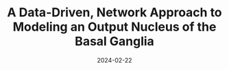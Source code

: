 ---
title: "A Data-Driven, Network Approach to Modeling an Output Nucleus of the Basal Ganglia"
collection: talks
type: "Oral Presentation"
permalink: /talks/2024_02_22_upitt_mathbio
venue: "Math Bio Seminar"
date: 2024-02-22
location: "University of Pittsburgh"
---